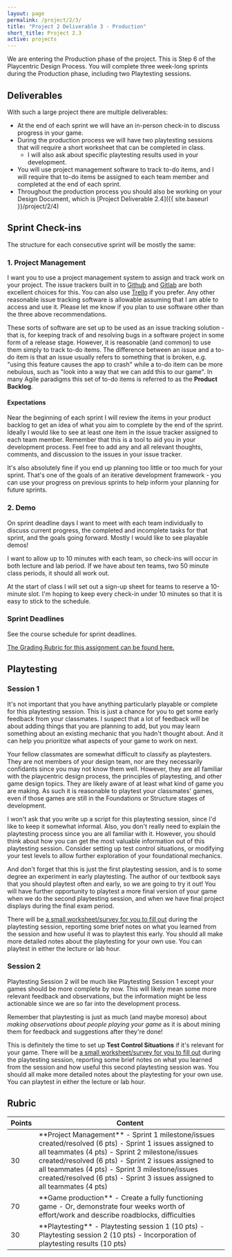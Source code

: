 ```yaml
---
layout: page
permalink: /project/2/3/
title: "Project 2 Deliverable 3 - Production"
short_title: Project 2.3
active: projects
---
```


We are entering the Production phase of the project.
This is Step 6 of the Playcentric Design Process.
You will complete three week-long sprints during the Production phase, including two Playtesting sessions.



## Deliverables

With such a large project there are multiple deliverables:

- At the end of each sprint we will have an in-person check-in to discuss progress in your game.
- During the production process we will have two playtesting sessions that will require a short worksheet that can be completed in class.
  - I will also ask about specific playtesting results used in your development.
- You will use project management software to track to-do items, and I will require that to-do items be assigned to each team member and completed at the end of each sprint.
- Throughout the production process you should also be working on your Design Document, which is [Project Deliverable 2.4]({{ site.baseurl }}/project/2/4)



## Sprint Check-ins

The structure for each consecutive sprint will be mostly the same:

### 1. Project Management

I want you to use a project management system to assign and track work on your project.
The issue trackers built in to [Github](https://github.com/) and [Gitlab](https://gitlab.com/) are both excellent choices for this.
You can also use [Trello](https://trello.com/) if you prefer.
Any other reasonable issue tracking software is allowable assuming that I am able to access and use it.
Please let me know if you plan to use software other than the three above recommendations.

These sorts of software are set up to be used as an issue tracking solution -
that is, for keeping track of and resolving bugs in a software project in some form of a release stage.
However, it is reasonable (and common) to use them simply to track to-do items.
The difference between an issue and a to-do item is that an issue usually refers to something that is broken, e.g. "using this feature causes the app to crash" while a to-do item can be more nebulous, such as "look into a way that we can add this to our game".
In many Agile paradigms this set of to-do items is referred to as the **Product Backlog**.

#### Expectations

Near the beginning of each sprint I will review the items in your product backlog to get an idea of what you aim to complete by the end of the sprint.
Ideally I would like to see at least one item in the issue tracker assigned to each team member.
Remember that this is a tool to aid you in your development process.
Feel free to add any and all relevant thoughts, comments, and discussion to the issues in your issue tracker.

It's also absolutely fine if you end up planning too little or too much for your sprint.
That's one of the goals of an iterative development framework - you can use your progress on previous sprints to help inform your planning for future sprints.

### 2. Demo

On sprint deadline days I want to meet with each team individually to discuss current progress, the completed and incomplete tasks for that sprint, and the goals going forward.
Mostly I would like to see playable demos!

I want to allow up to 10 minutes with each team, so check-ins will occur in both lecture and lab period.
If we have about ten teams, two 50 minute class periods, it should all work out.

At the start of class I will set out a sign-up sheet for teams to reserve a 10-minute slot.
I'm hoping to keep every check-in under 10 minutes so that it is easy to stick to the schedule.


### Sprint Deadlines

See the course schedule for sprint deadlines.

[The Grading Rubric for this assignment can be found here.](https://docs.google.com/document/d/13nfU5f3_lZKRYp10-n3tR8MhPJlIISMw2C1JfINM6Oo/edit?usp=sharing)


## Playtesting

### Session 1

It's not important that you have anything particularly playable or complete for this playtesting session.
This is just a chance for you to get some early feedback from your classmates.
I suspect that a lot of feedback will be about adding things that you are planning to add, but you may learn something about an existing mechanic that you hadn't thought about.
And it can help you prioritize what aspects of your game to work on next.

Your fellow classmates are somewhat difficult to classify as playtesters.
They are not members of your design team, nor are they necessarily confidants since you may not know them well.
However, they are all familiar with the playcentric design process, the principles of playtesting, and other game design topics.
They are likely aware of at least what kind of game you are making.
As such it is reasonable to playtest your classmates' games, even if those games are still in the Foundations or Structure stages of development.

I won't ask that you write up a script for this playtesting session, since I'd like to keep it somewhat informal.
Also, you don't really need to explain the playtesting process since you are all familiar with it.
However, you should think about how you can get the most valuable information out of this playtesting session.
Consider setting up test control situations, or modifying your test levels to allow further exploration of your foundational mechanics.

And don't forget that this is just the first playtesting session, and is to some degree an experiment in early playtesting.
The author of our textbook says that you should playtest often and early, so we are going to try it out!
You will have further opportunity to playtest a more final version of your game when we do the second playtesting session, and when we have final project displays during the final exam period.

There will be [a small worksheet/survey for you to fill out](https://docs.google.com/document/d/1B_yCd7u-56y6nWeqOYVG-9v6vofP1bIbQ5On_EyN1V8/edit?usp=sharing) during the playtesting session,
reporting some brief notes on what you learned from the session and how useful it was to playtest this early.
You should all make more detailed notes about the playtesting for your own use.
You can playtest in either the lecture or lab hour.

### Session 2

Playtesting Session 2 will be much like Playtesting Session 1 except your games should be more complete by now.
This will likely mean some more relevant feedback and observations, but the information might be less actionable since we are so far into the development process.

Remember that playtesting is just as much (and maybe moreso) about *making observations about people playing your game* as it is about mining them for feedback and suggestions after they're done!

This is definitely the time to set up **Test Control Situations** if it's relevant for your game.
There will be [a small worksheet/survey for you to fill out](https://docs.google.com/document/d/12aH-PQaE613s5AmjK3MKnb9SKEYAtDpUb8wpH203Zzg/edit?usp=sharing) during the playtesting session,
reporting some brief notes on what you learned from the session and how useful this second playtesting session was.
You should all make more detailed notes about the playtesting for your own use.
You can playtest in either the lecture or lab hour.



## Rubric

<table class="table table-striped table-bordered">
  <thead>
    <tr>
      <th>Points</th>
      <th>Content</th>
    </tr>
  </thead>
  <tbody>

<tr>
<td>30</td>
<td markdown="block">
**Project Management**
- Sprint 1 milestone/issues created/resolved (6 pts)
- Sprint 1 issues assigned to all teammates (4 pts)
- Sprint 2 milestone/issues created/resolved (6 pts)
- Sprint 2 issues assigned to all teammates (4 pts)
- Sprint 3 milestone/issues created/resolved (6 pts)
- Sprint 3 issues assigned to all teammates (4 pts)

</td>
</tr>

<tr>
<td>70</td>
<td markdown="block">
**Game production**
- Create a fully functioning game
- Or, demonstrate four weeks worth of effort/work and describe roadblocks, difficulties

</td>
</tr>

<tr>
<td>30</td>
<td markdown="block">
**Playtesting**
- Playtesting session 1 (10 pts)
- Playtesting session 2 (10 pts)
- Incorporation of playtesting results (10 pts)

</td>
</tr>



</tbody>
</table>


